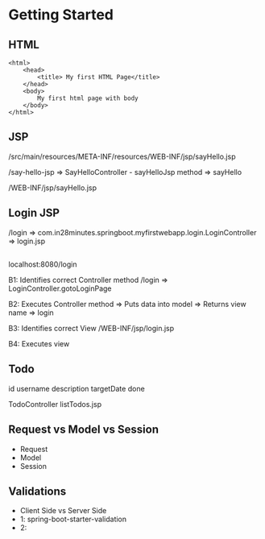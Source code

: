 # Getting Started


## HTML

```
<html>
	<head>
		<title> My first HTML Page</title>
	</head>
	<body>
		My first html page with body
	</body>
</html>
```

## JSP

/src/main/resources/META-INF/resources/WEB-INF/jsp/sayHello.jsp

/say-hello-jsp => SayHelloController - sayHelloJsp method => sayHello

/WEB-INF/jsp/sayHello.jsp


## Login JSP

/login => com.in28minutes.springboot.myfirstwebapp.login.LoginController => login.jsp


## 
localhost:8080/login

B1: Identifies correct Controller method
/login => LoginController.gotoLoginPage

B2: Executes Controller method
=> Puts data into model
=> Returns view name => login

B3: Identifies correct View
/WEB-INF/jsp/login.jsp

B4: Executes view


## Todo

id
username
description
targetDate
done

TodoController
listTodos.jsp

## Request vs Model vs Session

- Request
- Model
- Session

## Validations
- Client Side vs Server Side
- 1: spring-boot-starter-validation
- 2: 

























